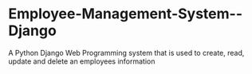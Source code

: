 # Employee-Management-System--Django
A Python Django Web Programming system that is used to create, read, update and delete an employees information
